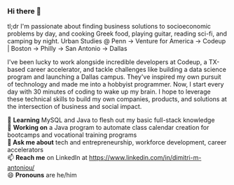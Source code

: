 ### Hi there 👋
tl;dr I'm passionate about finding business solutions to socioeconomic problems by day, and cooking Greek food, playing guitar, reading sci-fi, and camping by night. Urban Studies @ Penn &#8594; Venture for America &#8594; Codeup | Boston &#8594; Philly &#8594; San Antonio &#8594; Dallas

I've been lucky to work alongside incredible developers at Codeup, a TX-based career accelerator, and tackle challenges like building a data science program and launching a Dallas campus. They've inspired my own pursuit of technology and made me into a hobbyist programmer. Now, I start every day with 30 minutes of coding to wake up my brain. I hope to leverage these technical skills to build my own companies, products, and solutions at the intersection of business and social impact.

🌱 **Learning** MySQL and Java to flesh out my basic full-stack knowledge <br>
🔭 **Working on** a Java program to automate class calendar creation for bootcamps and vocational training programs<br>
**💬 Ask me about** tech and entrepreneurship, workforce development, career accelerators<br>
📫 **Reach me** on LinkedIn at https://www.linkedin.com/in/dimitri-m-antoniou/<br>
😄 **Pronouns** are he/him<br>

<!--
**dimitriantoniou/dimitriantoniou** is a ✨ _special_ ✨ repository because its `README.md` (this file) appears on your GitHub profile.

Here are some ideas to get you started:

- 👯 I’m looking to collaborate on ...
- 🤔 I’m looking for help with ...
- ⚡ Fun fact: 
-->
